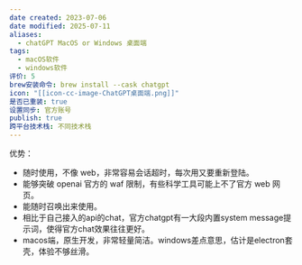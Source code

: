 ```yaml
---
date created: 2023-07-06
date modified: 2025-07-11
aliases:
  - chatGPT MacOS or Windows 桌面端
tags:
  - macOS软件
  - windows软件
评价: 5
brew安装命令: brew install --cask chatgpt
icon: "[[icon-cc-image-ChatGPT桌面端.png]]"
是否已重装: true
设置同步: 官方账号
publish: true
跨平台技术栈: 不同技术栈
---
```


优势：

- 随时使用，不像 web，非常容易会话超时，每次用又要重新登陆。
- 能够突破 openai 官方的 waf 限制，有些科学工具可能上不了官方 web 网页。
- 能随时召唤出来使用。
- 相比于自己接入的api的chat，官方chatgpt有一大段内置system message提示词，使得官方chat效果往往更好。
- macos端，原生开发，非常轻量简洁。windows差点意思，估计是electron套壳，体验不够丝滑。
